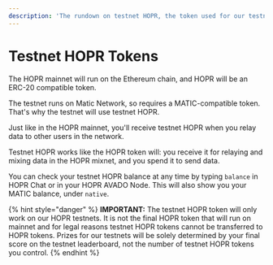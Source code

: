 ```yaml
---
description: 'The rundown on testnet HOPR, the token used for our testnets'
---
```


# Testnet HOPR Tokens

The HOPR mainnet will run on the Ethereum chain, and HOPR will be an ERC-20 compatible token.

The testnet runs on Matic Network, so requires a MATIC-compatible token. That's why the testnet will use testnet HOPR.

Just like in the HOPR mainnet, you'll receive testnet HOPR when you relay data to other users in the network.

Testnet HOPR works like the HOPR token will: you receive it for relaying and mixing data in the HOPR mixnet, and you spend it to send data.

You can check your testnet HOPR balance at any time by typing `balance` in HOPR Chat or in your HOPR AVADO Node. This will also show you your MATIC balance, under `native`.

{% hint style="danger" %}
**IMPORTANT:** The testnet HOPR token will only work on our HOPR testnets. It is not the final HOPR token that will run on mainnet and for legal reasons testnet HOPR tokens cannot be transferred to HOPR tokens. Prizes for our testnets will be solely determined by your final score on the testnet leaderboard, not the number of testnet HOPR tokens you control.
{% endhint %}
